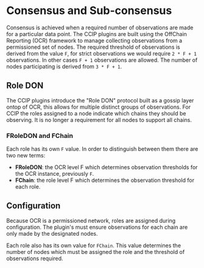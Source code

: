 # Consensus and Sub-consensus

Consensus is achieved when a required number of observations are made for a
particular data point. The CCIP plugins are built using the OffChain Reporting
(OCR) framework to manage collecting observations from a permissioned set of
nodes. The required threshold of observations is derived from the value `F`,
for strict observations we would require `2 * F + 1` observations. In other
cases `F + 1` observations are allowed. The number of nodes participating is
derived from `3 * F + 1`.

## Role DON

The CCIP plugins introduce the "Role DON" protocol built as a gossip layer
ontop of OCR, this allows for multiple distinct groups of observations. For
CCIP the roles assigned to a node indicate which chains they should be
observing. It is no longer a requirement for all nodes to support all chains.

### FRoleDON and FChain

Each role has its own `F` value. In order to distinguish between them there are
two new terms:

* **FRoleDON**: the OCR level F which determines observation thresholds for
  the OCR instance, previously `F`.
* **FChain**: the role level F which determines the observation threshold for
  each role.

## Configuration

Because OCR is a permissioned network, roles are assigned during configuration.
The plugin's must ensure observations for each chain are only made by the
designated nodes.

Each role also has its own value for `FChain`. This value determines the number
of nodes which must be assigned the role and the threshold of observations
required.

